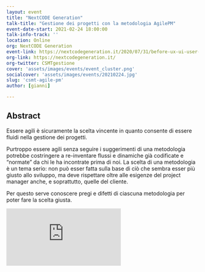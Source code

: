 ```yaml
---
layout: event
title: "NextCODE Generation"
talk-title: "Gestione dei progetti con la metodologia AgilePM"
event-date-start: 2021-02-24 18:00:00
talk-info-track: ''
location: Online
org: NextCODE Generation
event-link: https://nextcodegeneration.it/2020/07/31/before-ux-ui-user-ich-online-23-settembre-ore-1800/
org-link: https://nextcodegeneration.it/
org-twitter: CSMTgestione
cover: 'assets/images/events/event_cluster.png'
socialcover: 'assets/images/events/20210224.jpg'
slug: 'csmt-agile-pm'
author: [gianni]

---
```

## Abstract
Essere agili è sicuramente la scelta vincente in quanto consente di essere fluidi nella gestione dei progetti. 

Purtroppo essere agili senza seguire i suggerimenti di una metodologia potrebbe costringere a re-inventare flussi e dinamiche già codificate e “normate” da chi le ha incontrate prima di noi. La scelta di una metodologia è un tema serio: non può esser fatta sulla base di ciò che sembra esser più giusto allo sviluppo, ma deve rispettare oltre alle esigenze del project manager anche, e soprattutto, quelle del cliente. 

Per questo serve conoscere pregi e difetti di ciascuna metodologia per poter fare la scelta giusta.

<div class="video">
<div class="responsive-iframe-container-16">
<iframe class="responsive-iframe" src="https://www.youtube.com/embed/b4lFvMSk0aQ" frameborder="0" allow="accelerometer; autoplay; clipboard-write; encrypted-media; gyroscope; picture-in-picture" allowfullscreen></iframe>
</div>
</div>
